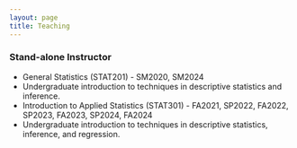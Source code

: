 ```yaml
---
layout: page
title: Teaching
---
```


### Stand-alone Instructor
* General Statistics (STAT201) - SM2020, SM2024
 * Undergraduate introduction to techniques in descriptive statistics and inference.
* Introduction to Applied Statistics (STAT301) - FA2021, SP2022, FA2022, SP2023, FA2023, SP2024, FA2024
 * Undergraduate introduction to techniques in descriptive statistics, inference, and regression.
